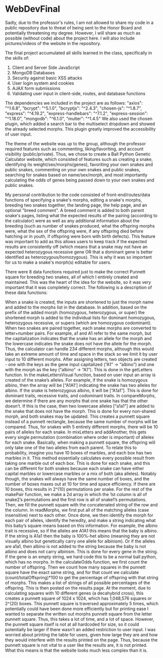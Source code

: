 # WebDevFinal
Sadly, due to the professor's rules, I am not allowed to share my code in a public repository due to threat of being sent to the Honor Board and potentially threatening my degree. However, I will share as much as possible (without code) about the project here. I will also include pictures/videos of the website in the repository.

The final project accumulated all skills learned in the class, specifically in the skills of:
1. Client and Server Side JavaScript
2. MongoDB Databases
3. Security against basic XSS attacks
4. User login system and cookies
5. AJAX form submissions
6. Validating user input in client-side, routes, and database functions

The dependencies we included in the project are as follows:
"axios": "^1.6.8", "bcrypt": "^5.1.0", "bcryptjs": "^2.4.3", "chosen-js": "^1.8.7", "express": "^4.19.2", "express-handlebars": "^7.1.2", "express-session": "^1.18.0", "mongodb": "^6.1.0", "multer": "^1.4.5"
We also used the chosen plugin, which added a search bar to the multiselect dropdown and showed the already selected morphs. This plugin greatly improved the accessibility of user input.

The theme of the website was up to the group, although the professor required features such as commenting, liking/favoriting, and account visibility (public/private). Thus, we chose to create a Ball Python Genetic Calculator website, which consisted of features such as creating a snake, identifying its weight/sex/morphs(genes), favoriting your own snakes and public snakes, commenting on your own snakes and public snakes, searching for snakes based on name/sex/morph, and most importantly calculating the odds of genes being passed down to your own snakes and public snakes.

My personal contribution to the code consisted of front-end/routes/data functions of specifying a snake's morphs, editing a snake's morphs, breeding two snakes together, the landing page, the help page, and an optional "breed comment". A breed comment is added to both parent snake's pages, listing what the expected results of the pairing (according to the calculator) were as well as any additional information about the breeding (such as number of snakes produced, what the offspring morphs were, what the sex of the offspring were, if any offspring died before hatching or in youth, if offspring were born with birth defects). This feature was important to add as this allows users to keep track if the expected results are consistently off (which means that a snake may not have an expected heterozygous recessive gene OR that a dominant gene is better identified as heterozygous/homozygous). This is why it was so important for us to make a snake's morph(s) editable for users.

There were 8 data functions required just to make the correct Punnett square for breeding two snakes, all of which I entirely created and maintained. This was the heart of the idea for the website, so it was very important that it was completely correct. The following is a description of these data functions:

  When a snake is created, the inputs are shortened to just the morph name and added to
the morphs list in the database. In addition, based on the prefix of the added morph (homozygous, heterozygous, or super) the shortened morph is added to the individual lists for dominant homozygous, heterozygous recessive, or supers (which are homozygous codominant).
  When two snakes are paired together, each snake morphs are converted to letter+number pairs. For example, a1 and A1 refer to the same morph, but the capitalization indicates that the snake has an allele for the morph and the lowercase indicates the snake does not have the allele for the morph. Thus, the calculator can handle 234 different morphs, although this would take an extreme amount of time and space in the stack so we limit it by user input to 10 different morphs. After assigning letters, two objects are created - one with the keys as the gene input capitalized (“A1” -> “albino”) and one with the morph as the key (“albino” -> “A1”). This is done in the getLetters function.
  In the makeLettersVisual function, based on user input an array is created of the snake’s alleles. For example, if the snake is homozygous albino, then the array will be [“A1A1’] indicating the snake has two alleles for albino. If the snake is heterozygous albino, it will be [“A1a1”]. This is done for dominant traits, recessive traits, and codominant traits. In compareMorphs, we determine if there are any morphs that one snake has that the other doesn’t. If this is the case, then two lowercase alleles [“a1a1”] are added to the snake that does not have the morph. This is done for every non-shared morph, and both snakes may be updated. This creates a punnett square instead of a punnett rectangle, because the same number of morphs will be compared. Thus, for snakes with 5 entirely different morphs, there will be 10 pairs of alleles for each snake.
  In mixLetters and addAnother, this gets every single permutation (combination where order is important) of alleles for each snake. Basically, when making a punnett square, the offspring will only take one of the two alleles from each parent. To relate this to probability, imagine you have 10 boxes of marbles, and each box has two marbles in it. This method essentially calculates every possible result from taking one marble out of each box. This is done for each snake, and this can be different for both snakes because each snake can have either capital marbles or lowercase marbles or a mix of both (aka alleles). Notably though, the snakes will always have the same number of boxes, and the number of boxes maxes out at 10 for time and space efficiency. If there are 10 boxes, this results in 2^(10) permutations per snake.
  For the rest of the makePair function, we make a 2d array in which the 1st column is all of snake2’s permutations and the first row is all of snake1’s permutations. Then, we fill the punnett square with the concatenated string of the row and the column.
  In readMorphs, we first put all of the matching alleles (case insensitive) next to each other. Once done, we then identify the morph for each pair of alleles, identify the heredity, and make a string indicating what this baby’s square means based on this information. For example, the albino trait is recessive, so if the alleles are A1A1 this means that the baby is albino. If the string is A1a1 then the baby is 100%-het albino (meaning they are not visually albino but genetically carry one allele for albinism). Or if the alleles are a1a1, then albino is not added to the string because the baby is not albino and does not carry albinism. This is done for every gene in the string. If the gene is an empty string, we hard code this to be a normal ball python, which has no morphs.
  In the calculateOdds function, we first count the number of offspring. Then we count how many squares in the punnett square have the exact same string, and for that count we calculate (count/totalOffspring)*100 to get the percentage of offspring with that string of morphs. This makes a list of strings of all possible percentages of the offspring. This is then posted on the results page.
  At the moment, due to calculating squares with 10 different genes (a decahybrid cross), this creates a punnett square of 1024 x 1024, which has 1,048,576 squares or 2^(20) boxes. This punnett square is traversed approximately 5 times, which potentially could have been done more efficiently but for printing ease I wanted to separate the written out morphs punnett square from the letter punnett square. Thus, this takes a lot of time, and a lot of space. However, the punnett square itself is not at all hardcoded for size, so it could potentially be larger if there wasn’t an added restriction to user input. I was worried about printing the table for users, given how large they are and how they would interfere with the results printed on the page. Thus, because the punnett square is not vital to a user like the results are, it is not printed. What this means is that the website looks much less complex than it is.
